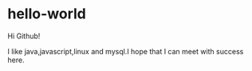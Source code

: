 # hello-world

Hi Github!

I like java,javascript,linux and mysql.I hope that I can meet with success here.
